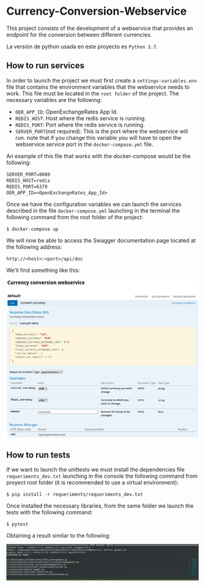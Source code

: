 # Currency-Conversion-Webservice

This project consists of the development of a webservice that provides an endpoint for the conversion between different currencies.

La versión de python usada en este proyecto es `Python 3.7`.


## How to run services

In order to launch the project we must first create a `settings-variables.env` file that contains the environment variables that the webservice needs to work. This file must be located in the `root folder` of the project. The necessary variables are the following:

* `OER_APP_ID`: OpenExchangeRates App Id.
* `REDIS_HOST`: Host where the redis service is running.
* `REDIS_PORT`: Port where the redis service is running.
* `SERVER_PORT`(not required): This is the port where the webservice will run. note that if you change this variable you will have to open the webservice service port in the `docker-compose.yml` file.

An example of this file that works with the docker-compose would be the following:

```
SERVER_PORT=8080
REDIS_HOST=redis
REDIS_PORT=6379
OER_APP_ID=<OpenExchangeRates_App_Id>
```

Once we have the configuration variables we can launch the services described in the file `docker-compose.yml` launching in the terminal the following command from the root folder of the project:

```
$ docker-compose up
```

We will now be able to access the Swagger documentation page located at the following address:
```
http://<host>:<port>/api/doc
```

We'll find something like this:

![alt text](assets/swagger_screen_shoot.png "Swagger documentation page")


## How to run tests

If we want to launch the unittests we must install the dependencies file `requeriments_dev.txt` launching in the console the following command from proyect root folder (it is recommended to use a virtual environment):

```
$ pip install -r requeriments/requeriments_dev.txt
```

Once installed the necessary libraries, from the same folder we launch the tests with the following command:

```
$ pytest
```

Obtaining a result similar to the following:

![alt text](assets/unittest_result_screenshoot.png "Unnitests result")
